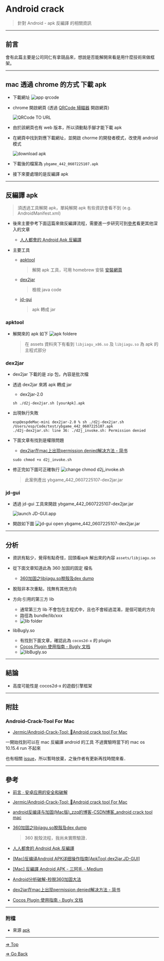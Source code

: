 # Android crack

> 針對 Android - apk 反編譯 的相關資訊

---

## 前言

會有此篇主要是公司同仁有拿競品來，想說是否能解開來看是用什麼技術來做框架。

---

## mac 透過 chrome 的方式 下載 apk

* 下載網址
  ![app qrcode](./pics/01.png)

* chrome 開啟網頁 (透過 [QRCode 掃瞄器](https://cloud.magiclen.org/tw/qrcode/scanner) 開啟網頁)

  ![QRCode TO URL](./pics/02.png)

* 由於該網頁也有 web 版本，所以須動點手腳才能下載 apk

* 在網頁中找到對應下載網址，並開啟 chorme 的開發者模式，改使用 android 模式

  ![download apk](./pics/03.png)

* 下載後的檔案為 `ybgame_442_0607225107.apk`

* 接下來要處理的是反編譯 apk

---

## 反編譯 apk

> 須透過工具解開 apk，單純解開 apk 有些資訊會看不到 (e.g. AndroidManifest.xml)

* 後來主要參考下面這篇來做反編譯流程，需要進一步研究可到[參考](#參考)看更其他深入的文章
  * [人人都會的 Android Apk 反編譯](https://blog.techbridge.cc/2016/03/24/android-decompile-introduction/)

* 主要工具
  * [apktool](https://ibotpeaches.github.io/Apktool/)
    > 解開 apk 工具，可用 homebrew 安裝
    > [安裝網頁](https://ibotpeaches.github.io/Apktool/install/)

  * [dex2jar](https://sourceforge.net/projects/dex2jar/)
    > 檢視 java code

  * [jd-gui](http://java-decompiler.github.io/)
    > apk 轉成 jar

### apktool

* 解開來的 apk 如下
  ![apk foldere](./pics/04.png)
  > 在 assets 資料夾下有看到 `libjiagu_x86.so` 及 `libjiagu.so` 為 apk 的主程式部分

### dex2jar

* dex2jar 下載的是 zip 包，內容是批次檔

* 透過 dex2jar 來將 apk 轉成 jar
  * dex2jar-2.0

  ``` shell
  sh ./d2j-dex2jar.sh [yourApk].apk
  ```

* 出現執行失敗

  ``` shell
  esp@espdeMac-mini dex2jar-2.0 % sh ./d2j-dex2jar.sh /Users/esp/Code/test/ybgame_442_0607225107.apk
  ./d2j-dex2jar.sh: line 36: ./d2j_invoke.sh: Permission denied
  ```

* 下面文章有找到是權限問題
  * [dex2jar在mac上出现permission denied解决方法 - 简书](https://www.jianshu.com/p/62dbdd67df90)

  ``` shell
  sudo chmod +x d2j_invoke.sh
  ```

* 修正完如下圖可正確執行
  ![change chmod d2j_invoke.sh](./pics/05.png)
  > 此案例產出 ybgame_442_0607225107-dex2jar.jar

### jd-gui

* 透過 jd-gui 工具來開啟 ybgame_442_0607225107-dex2jar.jar

  ![launch JD-GUI.app](./pics/06.png)

* 開啟如下圖
  ![jd-gui open ybgame_442_0607225107-dex2jar.jar](./pics/07.png)

---

## 分析

* 資訊有點少，覺得有點奇怪，回頭看apk 解出來的內容 `assets/libjiagu.so`

* 從下面文章知道此為 360 加固的固定 檔名
  * [360加固之libjiagu.so脫殼及dex dump](https://www.itread01.com/p/1361187.html)

* 脫殼非本次重點，找無有其他方向

* 方向:引用的第三方 lib
  * 通常第三方 lib 不會包在主程式中，且也不會經過混淆，是個可能的方向
  * 路徑為 bundle/lib/xxx
  * ![lib folder](./pics/08.png)

* libBugly.so
  * 有找到下面文章，確認此為 `cocos2d-x` 的 plugin
  * [Cocos Plugin 使用指南 - Bugly 文档](https://bugly.qq.com/docs/user-guide/instruction-manual-plugin-cocos/?v=20200203205953)
  * ![libBugly.so](./pics/09.png)

---

## 結論

* 高度可能性是 cocos2d-x 的遊戲引擎框架

---

## 附註

### Android-Crack-Tool For Mac

* [Jermic/Android-Crack-Tool: 🐞Android crack tool For Mac](https://github.com/Jermic/Android-Crack-Tool)

一開始找到可以在 mac 反編譯 android 的工具
不過實驗時當下的 mac os 10.15.4 run 不起來

也有相關 [issue](https://github.com/Jermic/Android-Crack-Tool/issues/29)，所以暫時放棄，之後作者有更新再找時間來看．

---

## 參考

* [前言 · 安卓应用的安全和破解](https://book.crifan.com/books/android_app_security_crack/website/?q=)

* [Jermic/Android-Crack-Tool: 🐞Android crack tool For Mac](https://github.com/Jermic/Android-Crack-Tool)

* [android反编译与加固(Mac版)_zzq的博客-CSDN博客_android crack tool mac](https://blog.csdn.net/zzq272804553/article/details/64123256)

* [360加固之libjiagu.so脫殼及dex dump](https://www.itread01.com/p/1361187.html)
  > 360 脫殼流程，我尚未實際驗證．

* [人人都會的 Android Apk 反編譯](https://blog.techbridge.cc/2016/03/24/android-decompile-introduction/)

* [(Mac)反编译Android APK详细操作指南[ApkTool,dex2jar,JD-GUI]](https://www.devio.org/2018/05/08/Android-reverse-engineering-for-mac/)

* [[Mac] 反編譯 Android APK - 三阿毛 - Medium](https://medium.com/@auwit0205/mac-%E5%8F%8D%E7%B7%A8%E8%AD%AF-android-apk-839de44cc8e1)

* [Android分析破解-秒脱360加固大法](https://blog.csdn.net/qq_21051503/article/details/51322505)

* [dex2jar在mac上出现permission denied解决方法 - 简书](https://www.jianshu.com/p/62dbdd67df90)

* [Cocos Plugin 使用指南 - Bugly 文档](https://bugly.qq.com/docs/user-guide/instruction-manual-plugin-cocos/?v=20200203205953)

---

### 附檔

* 來源 [apk](./apk/ybgame_442_0607225107.apk)

---

[=> Top](#android-crack)

[=> Go Back](../README.md)
